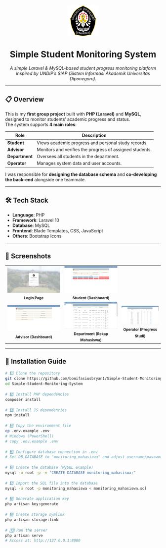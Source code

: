 <div align="center">
  <img src="public/asset/img/logo-undip.png" alt="Logo UNDIP" width="100" />
  <h1>Simple Student Monitoring System</h1>
  <p><i>A simple Laravel & MySQL-based student progress monitoring platform inspired by UNDIP’s SIAP (Sistem Informasi Akademik Universitas Diponegoro).</i></p>
</div>

---

## 📋 Overview

This is my **first group project** built with **PHP (Laravel)** and **MySQL**, designed to monitor students’ academic progress and status.  
The system supports **4 main roles**:

| Role          | Description |
|---------------|-------------|
| **Student**   | Views academic progress and personal study records. |
| **Advisor**   | Monitors and verifies the progress of assigned students. |
| **Department**| Oversees all students in the department. |
| **Operator**     | Manages system data and user accounts. |

I was responsible for **designing the database schema** and **co-developing the back-end** alongside one teammate.

---

## 🛠️ Tech Stack

- **Language**: PHP
- **Framework**: Laravel 10
- **Database**: MySQL
- **Frontend**: Blade Templates, CSS, JavaScript
- **Others**: Bootstrap Icons

---

## 📸 Screenshots

<table>
  <tr>
    <td align="center">
      <img src="public/screenshots/login.png" alt="Login Page" width="420"><br>
      <sub><b>Login Page</b></sub>
    </td>
    <td align="center">
      <img src="public/screenshots/mahasiswa_dashboard.png" alt="Student (Dashboard)" width="420"><br>
      <sub><b>Student (Dashboard)</b></sub>
    </td>
  </tr>
  <tr>
    <td align="center">
      <img src="public/screenshots/dosenwali_dashboard.png" alt="Advisor (Dashboard)" width="280"><br>
      <sub><b>Advisor (Dashboard)</b></sub>
    </td>
    <td align="center">
      <img src="public/screenshots/departemen_rekapMahasiswa.png" alt="Department (Rekap Mahasiswa)" width="280"><br>
      <sub><b>Department (Rekap Mahasiswa)</b></sub>
    </td>
    <td align="center">
      <img src="public/screenshots/operator_progresStudi.png" alt="Operator (Progress Studi)" width="280"><br>
      <sub><b>Operator (Progress Studi)</b></sub>
    </td>
  </tr>
</table>

---

## 🚀 Installation Guide

```bash
# 1️⃣ Clone the repository
git clone https://github.com/bonifasiusbryan1/Simple-Student-Monitoring-System.git
cd Simple-Student-Monitoring-System

# 2️⃣ Install PHP dependencies
composer install

# 3️⃣ Install JS dependencies
npm install

# 4️⃣ Copy the environment file
cp .env.example .env
# Windows (PowerShell)
# copy .env.example .env

# 5️⃣ Configure database connection in .env
# Set DB_DATABASE to "monitoring_mahasiswa" and adjust username/password

# 6️⃣ Create the database (MySQL example)
mysql -u root -p -e "CREATE DATABASE monitoring_mahasiswa;"

# 7️⃣ Import the SQL file into the database
mysql -u root -p monitoring_mahasiswa < monitoring_mahasiswa.sql

# 8️⃣ Generate application key
php artisan key:generate

# 9️⃣ Create storage symlink
php artisan storage:link

# 🔟 Run the server
php artisan serve
# Access at: http://127.0.0.1:8000
